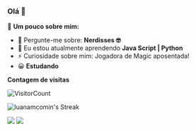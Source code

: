 ### Olá 👋

🔭 <strong>Um pouco sobre mim:</strong>

- 💬 Pergunte-me sobre: <strong>Nerdisses 🤓</strong>
- 🌱 Eu estou atualmente aprendendo <strong>Java Script | Python</strong>
- ⚡ Curiosidade sobre mim: Jogadora de Magic aposentada!
- 😀 <strong>Estudando</strong>

**Contagem de visitas**

![VisitorCount](https://profile-counter.glitch.me/{Duduxs}/count.svg)

![luanamcomin's Streak](https://github-readme-streak-stats.herokuapp.com/?user=luanamcomin&theme=vue-dark&hide_border=true)

<div>

  <a href="#" alt="Gmail">
    <img src="https://img.shields.io/badge/-Gmail-FF0000?style=flat-square&labelColor=FF0000&logo=gmail&logoColor=white&link=luana.martinscomin@gmail.com"/></a>

  <a href="#" alt="Linkedin">
    <img src="https://img.shields.io/badge/-Linkedin-0e76a8?style=flat-square&logo=Linkedin&logoColor=white&link=https://www.linkedin.com/in/luana-martins-comin/" /></a>
</div>
